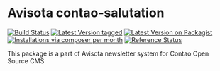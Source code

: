 Avisota contao-salutation
=========================

[![Build Status](https://travis-ci.org/avisota/contao-salutation.png)](https://travis-ci.org/avisota/contao-salutation)
[![Latest Version tagged](http://img.shields.io/github/tag/avisota/contao-salutation.svg)](https://github.com/avisota/contao-salutation/tags)
[![Latest Version on Packagist](http://img.shields.io/packagist/v/avisota/contao-salutation.svg)](https://packagist.org/packages/avisota/contao-salutation)
[![Installations via composer per month](http://img.shields.io/packagist/dm/avisota/contao-salutation.svg)](https://packagist.org/packages/avisota/contao-salutation)
[![Reference Status](https://www.versioneye.com/php/avisota:contao-salutation/rbadge.svg?style=flat)](https://www.versioneye.com/php/avisota:contao-salutation)

This package is a part of Avisota newsletter system for Contao Open Source CMS
